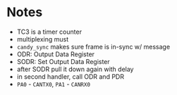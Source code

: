 # Notes
- TC3 is a timer counter
- multiplexing must 
- `candy_sync` makes sure frame is in-sync w/ message
- ODR: Output Data Register
- SODR: Set Output Data Register
- after SODR pull it down again with delay
- in second handler, call ODR and PDR
- `PA0` - `CANTX0`, `PA1` - `CANRX0`
